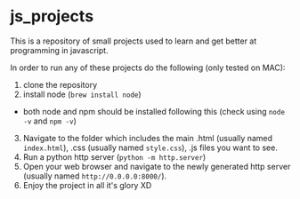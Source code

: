 # js_projects
This is a repository of small projects used to learn and get better at programming in javascript.

In order to run any of these projects do the following (only tested on MAC):

1. clone the repository
2. install node (`brew install node`)
  * both node and npm should be installed following this (check using `node -v` and `npm -v`)
3. Navigate to the folder which includes the main .html (usually named `index.html`), .css (usually named `style.css`), .js files you want to see.
4. Run a python http server (`python -m http.server`)
5. Open your web browser and navigate to the newly generated http server (usually named `http://0.0.0.0:8000/`).
6. Enjoy the project in all it's glory XD
